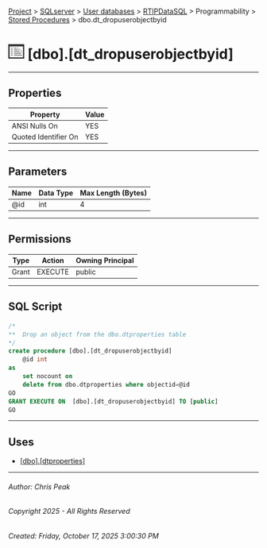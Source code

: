 #### 

[Project](../../../../../index.md) > [SQLserver](../../../../index.md) > [User databases](../../../index.md) > [RTIPDataSQL](../../index.md) > Programmability > [Stored Procedures](Stored_Procedures.md) > dbo.dt_dropuserobjectbyid

# ![Stored Procedures](../../../../../Images/StoredProcedure32.png) [dbo].[dt_dropuserobjectbyid]

---

## <a name="#properties"></a>Properties

| Property | Value |
|---|---|
| ANSI Nulls On | YES |
| Quoted Identifier On | YES |


---

## <a name="#parameters"></a>Parameters

| Name | Data Type | Max Length (Bytes) |
|---|---|---|
| @id | int | 4 |


---

## <a name="#permissions"></a>Permissions

| Type | Action | Owning Principal |
|---|---|---|
| Grant | EXECUTE | public |


---

## <a name="#sqlscript"></a>SQL Script

```sql
/*
**	Drop an object from the dbo.dtproperties table
*/
create procedure [dbo].[dt_dropuserobjectbyid]
	@id int
as
	set nocount on
	delete from dbo.dtproperties where objectid=@id
GO
GRANT EXECUTE ON  [dbo].[dt_dropuserobjectbyid] TO [public]
GO

```


---

## <a name="#uses"></a>Uses

* [[dbo].[dtproperties]](../../Tables/dbo_dtproperties.md)


---

###### Author:  Chris Peak

###### Copyright 2025 - All Rights Reserved

###### Created: Friday, October 17, 2025 3:00:30 PM

